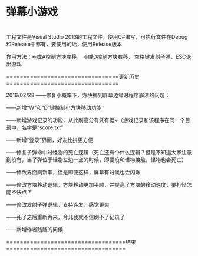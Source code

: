 # 弹幕小游戏
#

工程文件是Visual Studio 2013的工程文件，使用C#编写，可执行文件在Debug和Release中都有，要使用的话，使用Release版本

食用方法：←或A控制方块左移， →或D控制方块右移， 空格键发射子弹，ESC退出游戏



=================================更新历史=================================

2016/02/28
——修复小概率下，方块挪到屏幕边缘时程序崩溃的问题；

——新增“W”和“D”键控制小方块移动功能

——新增游戏记录的功能，从此刷高分有凭有据~（游戏记录和该程序在同一个目录中，名字是“score.txt”

——新增“登录”界面，好友比拼更方便

——修复子弹命中时怪物的死亡逻辑（死亡还有个什么逻辑？但是不知道大家注意到没有，当子弹位于怪物左边一点的时候，即便没和怪物接触，怪物也会死亡）

——修改界面刷新率，但是即便这样，屏幕有时候也会闪烁

——修改方块移动逻辑，方块移动更加平顺，并提高了方块的移动速度，要打怪怎能不快点？

——修改发射子弹逻辑，支持连发，感觉更爽

——死了之后重新再来，今儿我就不信刷不了记录了

——新增作者贱贱的问候



===================================结束===================================

